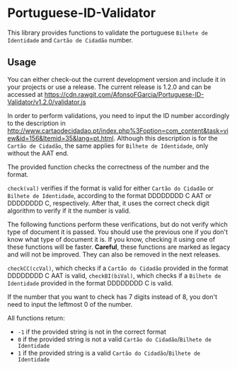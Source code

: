 Portuguese-ID-Validator
=======================

This library provides functions to validate the portuguese `Bilhete de Identidade` and `Cartão de Cidadão` number.

Usage
-----

You can either check-out the current development version and include it in your projects or use a release. The current release is 1.2.0 and can be accessed at https://cdn.rawgit.com/AfonsoFGarcia/Portuguese-ID-Validator/v1.2.0/validator.js

In order to perform validations, you need to input the ID number accordingly to the description in http://www.cartaodecidadao.pt/index.php%3Foption=com_content&task=view&id=156&Itemid=35&lang=pt.html. Although this description is for the `Cartão de Cidadão`, the same applies for `Bilhete de Identidade`, only without the AAT end.

The provided function checks the correctness of the number and the format.

`check(val)` verifies if the format is valid for either `Cartão do Cidadão` or `Bilhete de Identidade`, according to the format DDDDDDDD C AAT or DDDDDDDD C, respectively. After that, it uses the correct check digit algorithm to verify if it the number is valid.

The following functions perform these verifications, but do not verify which type of document it is passed. You should use the previous one if you don't know what type of document it is. If you know, checking it using one of these functions will be faster. **Careful**, these functions are marked as legacy and will not be improved. They can also be removed in the next releases.

`checkCC(ccVal)`, which checks if a `Cartão do Cidadão` provided in the format DDDDDDDD C AAT is valid,
`checkBI(biVal)`, which checks if a `Bilhete de Identidade` provided in the format DDDDDDDD C is valid.

If the number that you want to check has 7 digits instead of 8, you don't need to input the leftmost 0 of the number.

All functions return:

* `-1` if the provided string is not in the correct format
* `0` if the provided string is not a valid `Cartão do Cidadão`/`Bilhete de Identidade`
* `1` if the provided string is a valid `Cartão do Cidadão`/`Bilhete de Identidade`
